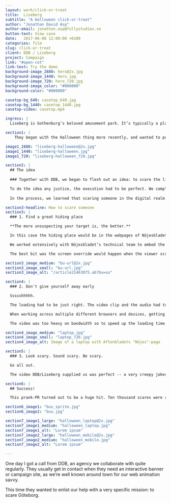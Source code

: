 ```yaml
---
layout: work/click-or-treat
title:  Liseberg
subtitle: "A Halloween click-or-treat"
author: "Jonathan David Asp"
author-email: jonathan.asp@fullystudios.se
button-text: View case
date:   2017-06-08 12:00:00 +0100
categories: film
slug: click-or-treat
client: DDB / Liseberg
project: Campaign
link: "#open-cot"
link-text: Try the demo
background-image_2880: hero@2x.jpg
background-image_1440: hero.jpg
background-image_720: hero_720.jpg
background-image_color: "#000000"
background-color: "#000000"

casetop-bg_640: casetop_640.jpg
casetop-bg_1440: casetop_1440.jpg
casetop-video: casetop.mp4

ingress: |
  Liseberg is Gothenburg’s beloved amusement park. It’s typically a place of cotton-candy colors, bunnies and bowties… until October rolls around. Then it’s zombies and crows and gore chambers galore.

section1: |
    They began with the Halloween thing more recently, and wanted to pull off a digital marketing stunt that would pique public interest and drive more foot traffic to the park. To do this, they were toying with the question how to make a traditional “boo!” kind of scare go digital.

image1_2880: "liseberg-halloween@2x.jpg"
image1_1440: "liseberg-halloween.jpg"
image1_720: "liseberg-halloween_720.jpg"

section2: |
  ## The idea
  
  ### Together with DDB, we began to flesh out an idea: to scare the lights out of people when they’re reading (what they think is) a normal web article and have a terrifying face/scream pop up out of nowhere. 

  To do the idea any justice, the execution had to be perfect. We completely cleared our schedules to make this thing come aaaalive. 
  
  In the process, we learned that scaring someone in the digital realm shares the same principles as in the real world. 

section3-headline: How to scare someone
section3: |
  ### 1. Find a great hiding place

  **The more unsuspecting your target is, the better.**

  In this case the hiding place would be in the webpages of Nöjesbladet, Sweden’s largest entertainment website. 

  We worked extensively with Nöjesbladet’s technical team to embed the scare-code on every article that appeared on their front page. All that was needed to trigger it was the addition of a few characters at the end of article’s URL. We covered our footprints well. 

  The best bit was the screen override would happen when the viewer scrolled halfway down, so they’d be distracted by reading when AAHHH THE HORROR!

section3_image_medium: "bu-url@2x.jpg"
section3_image_small: "bu-url.jpg"
section3_image_alt: "/article21463075.ab?bu=uu"

section4: |
  ### 2. Don't give yourself away early

  Ssssshhhhh.

  The loading had to be just right. The video clip and the audio had to come at precisely the same time -- one couldn’t come before the other. Not even a millisecond of a glitch. 

  When working across multiple different browsers and devices, getting this perfect took some doing. 

  The video was too heavy on bandwidth so to speed up the loading time, we divided the video into an image sequence and removed a few frames. This also solved the problem of display on smartphones so users wouldn’t need to press “play” to show the video. 

section4_image_medium: "laptop.jpg"
section4_image_small: "laptop_720.jpg"
section4_image_alt: Image of a laptop with Aftonbladets "Nöjes"-page

section5: |
  ### 3. Look scary. Sound scary. Be scary. 

  Go all out. 

  The video DDB/Liseberg supplied us was perfect -- a very creepy joker man accompanied by a blood-curdling scream. Surprising and scary, but not overly grotesque. For the days we were working on this project, the office resounded with shrieks around every 5 minutes. 

section6: |
  ## Success!

  This prank-PR turned out to be a huge hit. Ten thousand scares were recorded in the first 48 hours. And by the end, 200,000 people had visited -- twice more than expected. DDB & Fully even shared a prize for it, winning the Bronze Guldnyckeln. 

section6_image1: "buu_sprite.jpg"
section6_image2: "buu.jpg"

section7_image1_large: "halloween_laptop@2x.jpg"
section7_image1_medium: "halloween_laptop.jpg"
section7_image1_alt: "Lorem ipsum"
section7_image2_large: "halloween_mobile@2x.jpg"
section7_image2_medium: "halloween_mobile.jpg"
section7_image2_alt: "Lorem ipsum"

---
```

One day I got a call from DDB, an agency we collaborate with quite regularly. They usually get in contact when they need an interactive banner or campaign site, as we’re well known around town for our web animation savvy.

This time they wanted to enlist our help with a very specific mission: to scare Göteborg.

